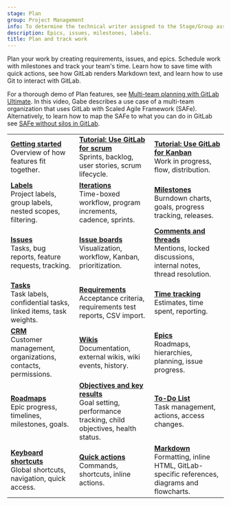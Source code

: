```yaml
---
stage: Plan
group: Project Management
info: To determine the technical writer assigned to the Stage/Group associated with this page, see https://handbook.gitlab.com/handbook/product/ux/technical-writing/#assignments
description: Epics, issues, milestones, labels.
title: Plan and track work
---
```


Plan your work by creating requirements, issues, and epics. Schedule work
with milestones and track your team's time. Learn how to save time with
quick actions, see how GitLab renders Markdown text, and learn how to
use Git to interact with GitLab.

<!-- vale gitlab_base.Spelling = NO -->

<i class="fa fa-youtube-play youtube" aria-hidden="true"></i>
For a thorough demo of Plan features, see
[Multi-team planning with GitLab Ultimate](https://www.youtube.com/watch?v=KmASFwSap7c).
In this video, Gabe describes a use case of a multi-team organization that uses GitLab
with Scaled Agile Framework (SAFe).
Alternatively, to learn how to map the SAFe to what you can do in GitLab see
[SAFe without silos in GitLab](https://about.gitlab.com/blog/2025/04/08/safe-without-silos-in-gitlab/).

<!-- vale gitlab_base.Spelling = YES -->

| | | |
|--|--|--|
| [**Getting started**](../user/get_started/get_started_planning_work.md)<br>Overview of how features fit together. | [**Tutorial: Use GitLab for scrum**](../tutorials/scrum_events/_index.md)<br>Sprints, backlog, user stories, scrum lifecycle. | [**Tutorial: Use GitLab for Kanban**](../tutorials/kanban/_index.md)<br>Work in progress, flow, distribution. |
| [**Labels**](../user/project/labels.md)<br>Project labels, group labels, nested scopes, filtering. | [**Iterations**](../user/group/iterations/_index.md)<br>Time-boxed workflow, program increments, cadence, sprints. | [**Milestones**](../user/project/milestones/_index.md)<br>Burndown charts, goals, progress tracking, releases. |
| [**Issues**](../user/project/issues/_index.md)<br>Tasks, bug reports, feature requests, tracking. | [**Issue boards**](../user/project/issue_board.md)<br>Visualization, workflow, Kanban, prioritization. | [**Comments and threads**](../user/discussions/_index.md)<br> Mentions, locked discussions, internal notes, thread resolution. |
| [**Tasks**](../user/tasks.md)<br>Task labels, confidential tasks, linked items, task weights. | [**Requirements**](../user/project/requirements/_index.md)<br>Acceptance criteria, requirements test reports, CSV import. | [**Time tracking**](../user/project/time_tracking.md)<br>Estimates, time spent, reporting. |
| [**CRM**](../user/crm/_index.md)<br>Customer management, organizations, contacts, permissions. | [**Wikis**](../user/project/wiki/_index.md)<br>Documentation, external wikis, wiki events, history. | [**Epics**](../user/group/epics/_index.md)<br>Roadmaps, hierarchies, planning, issue progress. |
| [**Roadmaps**](../user/group/roadmap/_index.md)<br>Epic progress, timelines, milestones, goals. | [**Objectives and key results**](../user/okrs.md)<br>Goal setting, performance tracking, child objectives, health status. | [**To-Do List**](../user/todos.md)<br>Task management, actions, access changes. |
| [**Keyboard shortcuts**](../user/shortcuts.md)<br>Global shortcuts, navigation, quick access. | [**Quick actions**](../user/project/quick_actions.md)<br>Commands, shortcuts, inline actions. | [**Markdown**](../user/markdown.md)<br>Formatting, inline HTML, GitLab-specific references, diagrams and flowcharts. |
